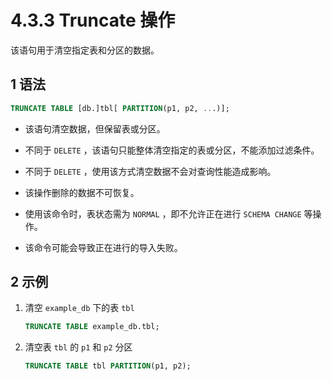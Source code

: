 # 4.3.3 Truncate 操作

该语句用于清空指定表和分区的数据。

## 1 语法

```sql
TRUNCATE TABLE [db.]tbl[ PARTITION(p1, p2, ...)];
```

* 该语句清空数据，但保留表或分区。

* 不同于 `DELETE` ，该语句只能整体清空指定的表或分区，不能添加过滤条件。

* 不同于 `DELETE` ，使用该方式清空数据不会对查询性能造成影响。

* 该操作删除的数据不可恢复。

* 使用该命令时，表状态需为 `NORMAL` ，即不允许正在进行 `SCHEMA CHANGE` 等操作。

* 该命令可能会导致正在进行的导入失败。

## 2 示例

1. 清空 `example_db` 下的表 `tbl`

    ```sql
    TRUNCATE TABLE example_db.tbl;
    ```

2. 清空表 `tbl` 的 `p1` 和 `p2` 分区

    ```sql
    TRUNCATE TABLE tbl PARTITION(p1, p2);
    ```
